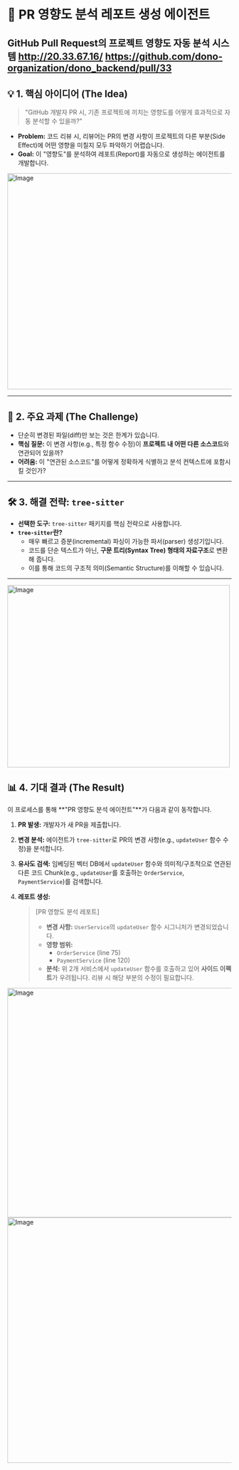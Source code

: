 # 🚀 PR 영향도 분석 레포트 생성 에이전트

**GitHub Pull Request의 프로젝트 영향도 자동 분석 시스템**
http://20.33.67.16/
https://github.com/dono-organization/dono_backend/pull/33
---

## 💡 1. 핵심 아이디어 (The Idea)

> "GitHub 개발자 PR 시,
기존 프로젝트에 끼치는 영향도를
어떻게 효과적으로 자동 분석할 수 있을까?"
> 
- **Problem:** 코드 리뷰 시, 리뷰어는 PR의 변경 사항이 프로젝트의 다른 부분(Side Effect)에 어떤 영향을 미칠지 모두 파악하기 어렵습니다.
- **Goal:** 이 "영향도"를 분석하여 레포트(Report)를 자동으로 생성하는 에이전트를 개발합니다.

<img width="757" height="486" alt="Image" src="https://github.com/user-attachments/assets/260d665a-3921-4b79-b406-3bf1d9fd1aef" />

---

## 🎯 2. 주요 과제 (The Challenge)

- 단순히 변경된 파일(diff)만 보는 것은 한계가 있습니다.
- **핵심 질문:** 이 변경 사항(e.g., 특정 함수 수정)이 **프로젝트 내 어떤 다른 소스코드**와 연관되어 있을까?
- **어려움:** 이 "연관된 소스코드"를 어떻게 정확하게 식별하고 분석 컨텍스트에 포함시킬 것인가?

---

## 🛠️ 3. 해결 전략: `tree-sitter`

- **선택한 도구:** `tree-sitter` 패키지를 핵심 전략으로 사용합니다.
- **`tree-sitter`란?**
    - 매우 빠르고 증분(incremental) 파싱이 가능한 파서(parser) 생성기입니다.
    - 코드를 단순 텍스트가 아닌, **구문 트리(Syntax Tree) 형태의 자료구조**로 변환해 줍니다.
    - 이를 통해 코드의 구조적 의미(Semantic Structure)를 이해할 수 있습니다.


---
<img width="500" height="410" alt="Image" src="https://github.com/user-attachments/assets/a8dce68d-c878-4873-b0bb-58a36887c7ce" />


## 📊 4. 기대 결과 (The Result)

이 프로세스를 통해 **"PR 영향도 분석 에이전트"**가 다음과 같이 동작합니다.

1. **PR 발생:** 개발자가 새 PR을 제출합니다.
2. **변경 분석:** 에이전트가 `tree-sitter`로 PR의 변경 사항(e.g., `updateUser` 함수 수정)을 분석합니다.
3. **유사도 검색:** 임베딩된 벡터 DB에서 `updateUser` 함수와 의미적/구조적으로 연관된 다른 코드 Chunk(e.g., `updateUser`를 호출하는 `OrderService`, `PaymentService`)를 검색합니다.
4. **레포트 생성:**
    
    > [PR 영향도 분석 레포트]
    > 
    > - **변경 사항:** `UserService`의 `updateUser` 함수 시그니처가 변경되었습니다.
    > - **영향 범위:**
    >     - `OrderService` (line 75)
    >     - `PaymentService` (line 120)
    > - **분석:** 위 2개 서비스에서 `updateUser` 함수를 호출하고 있어 **사이드 이펙트**가 우려됩니다. 리뷰 시 해당 부분의 수정이 필요합니다.

<img width="1512" height="516" alt="Image" src="https://github.com/user-attachments/assets/9256c4b9-6a28-4403-bfca-8d5c70a827d5" />

<img width="524" height="552" alt="Image" src="https://github.com/user-attachments/assets/c9567fb2-a589-4efd-9764-00b384789fdb" />
